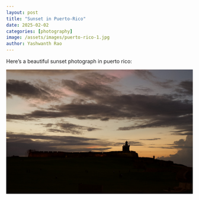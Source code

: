 ```yaml
---
layout: post
title: "Sunset in Puerto-Rico"
date: 2025-02-02
categories: [photography]
image: /assets/images/puerto-rico-1.jpg
author: Yashwanth Rao
---
```


Here’s a beautiful sunset photograph in puerto rico:

<img src="/assets/images/puerto-rico-1.jpg" alt="Puerto Rico Sunset" class="post-image">